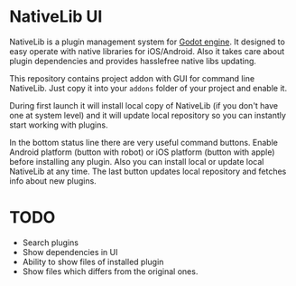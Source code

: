 # NativeLib UI

NativeLib is a plugin management system for [Godot engine](http://godotengine.org/). It designed to easy operate with native libraries for iOS/Android. Also it takes care about plugin dependencies and provides hasslefree native libs updating.

This repository contains project addon with GUI for command line NativeLib. Just copy it into your `addons` folder of your project and enable it.

During first launch it will install local copy of NativeLib (if you don't have one at system level) and it will update local repository so you can instantly start working with plugins.

In the bottom status line there are very useful command buttons. Enable Android platform (button with robot) or iOS platform (button with apple) before installing any plugin. Also you can install local or update local NativeLib at any time. The last button updates local repository and fetches info about new plugins.

# TODO
* Search plugins
* Show dependencies in UI
* Ability to show files of installed plugin
* Show files which differs from the original ones.
